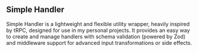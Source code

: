 ## Simple Handler

Simple Handler is a lightweight and flexible utility wrapper, heavily inspired by tRPC, designed for use in my personal projects. It provides an easy way to create and manage handlers with schema validation (powered by Zod) and middleware support for advanced input transformations or side effects.
